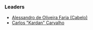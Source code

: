 ### Leaders

* [Alessandro de Oliveira Faria (Cabelo)](mailto:alessandro.faria@owasp.org)
* [Carlos "Kardan" Carvalho](mailto:carlos.carvalho@owasp.org)




